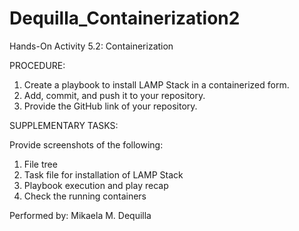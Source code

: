 # Dequilla_Containerization2

Hands-On Activity 5.2: Containerization

PROCEDURE:

  1. Create a playbook to install LAMP Stack in a containerized form.
  2. Add, commit, and push it to your repository.
  3. Provide the GitHub link of your repository.

SUPPLEMENTARY TASKS:

 Provide screenshots of the following:
  1. File tree
  2. Task file for installation of LAMP Stack
  3. Playbook execution and play recap
  4. Check the running containers





Performed by: Mikaela M. Dequilla 
